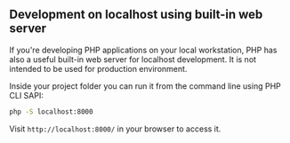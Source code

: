 ## Development on localhost using built-in web server

If you're developing PHP applications on your local workstation, PHP has also a
useful built-in web server for localhost development. It is not intended to be used
for production environment.

Inside your project folder you can run it from the command line using PHP CLI
SAPI:

```bash
php -S localhost:8000
```

Visit `http://localhost:8000/` in your browser to access it.
